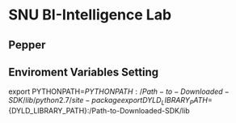 # SNU BI-Intelligence Lab
## Pepper







## Enviroment Variables Setting

export PYTHONPATH=${PYTHONPATH}:/Path-to-Downloaded-SDK/lib/python2.7/site-package
export DYLD_LIBRARY_PATH=${DYLD_LIBRARY_PATH}:/Path-to-Downloaded-SDK/lib
